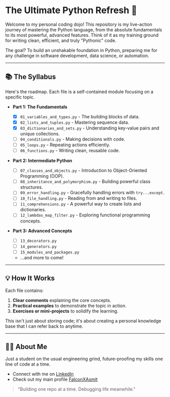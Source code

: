 # The Ultimate Python Refresh 🐍

Welcome to my personal coding dojo! This repository is my live-action journey of mastering the Python language, from the absolute fundamentals to its most powerful, advanced features. Think of it as my training ground for writing clean, efficient, and truly "Pythonic" code.

The goal? To build an unshakable foundation in Python, preparing me for any challenge in software development, data science, or automation.

---

## 📚 The Syllabus

Here's the roadmap. Each file is a self-contained module focusing on a specific topic.

- **Part 1: The Fundamentals**

  - [x] `01_variables_and_types.py` - The building blocks of data.
  - [x] `02_lists_and_tuples.py` - Mastering sequence data.
  - [x] `03_dictionaries_and_sets.py` - Understanding key-value pairs and unique collections.
  - [ ] `04_conditionals.py` - Making decisions with code.
  - [ ] `05_loops.py` - Repeating actions efficiently.
  - [ ] `06_functions.py` - Writing clean, reusable code.

- **Part 2: Intermediate Python**

  - [ ] `07_classes_and_objects.py` - Introduction to Object-Oriented Programming (OOP).
  - [ ] `08_inheritance_and_polymorphism.py` - Building powerful class structures.
  - [ ] `09_error_handling.py` - Gracefully handling errors with `try...except`.
  - [ ] `10_file_handling.py` - Reading from and writing to files.
  - [ ] `11_comprehensions.py` - A powerful way to create lists and dictionaries.
  - [ ] `12_lambdas_map_filter.py` - Exploring functional programming concepts.

- **Part 3: Advanced Concepts**
  - [ ] `13_decorators.py`
  - [ ] `14_generators.py`
  - [ ] `15_modules_and_packages.py`
  - ...and more to come!

---

## 💡 How It Works

Each file contains:

1. **Clear comments** explaining the core concepts.
2. **Practical examples** to demonstrate the topic in action.
3. **Exercises or mini-projects** to solidify the learning.

This isn't just about storing code; it's about creating a personal knowledge base that I can refer back to anytime.

---

## 👨‍💻 About Me

Just a student on the usual engineering grind, future-proofing my skills one line of code at a time.

- Connect with me on [LinkedIn](https://www.linkedin.com/in/asmit-kumar-394097330/)
- Check out my main profile [FalconXAsmit](https://github.com/FalconXAsmit)

> "Building one repo at a time. Debugging life meanwhile."
